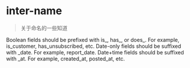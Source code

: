 # inter-name

> 关于命名的一些知道

Boolean fields should be prefixed with is_, has_, or does_. For example, is_customer, has_unsubscribed, etc.
Date-only fields should be suffixed with _date. For example, report_date.
Date+time fields should be suffixed with _at. For example, created_at, posted_at, etc.

